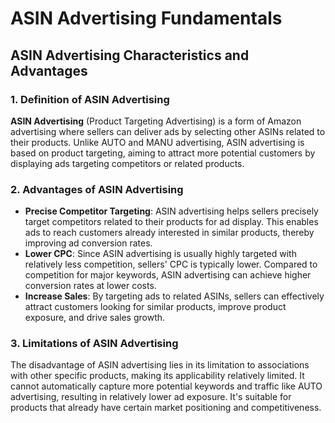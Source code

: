 # ASIN Advertising Fundamentals

## ASIN Advertising Characteristics and Advantages

### 1. Definition of ASIN Advertising

**ASIN Advertising** (Product Targeting Advertising) is a form of Amazon advertising where sellers can deliver ads by selecting other ASINs related to their products. Unlike AUTO and MANU advertising, ASIN advertising is based on product targeting, aiming to attract more potential customers by displaying ads targeting competitors or related products.

### 2. Advantages of ASIN Advertising

- **Precise Competitor Targeting**: ASIN advertising helps sellers precisely target competitors related to their products for ad display. This enables ads to reach customers already interested in similar products, thereby improving ad conversion rates.
- **Lower CPC**: Since ASIN advertising is usually highly targeted with relatively less competition, sellers' CPC is typically lower. Compared to competition for major keywords, ASIN advertising can achieve higher conversion rates at lower costs.
- **Increase Sales**: By targeting ads to related ASINs, sellers can effectively attract customers looking for similar products, improve product exposure, and drive sales growth.

### 3. Limitations of ASIN Advertising

The disadvantage of ASIN advertising lies in its limitation to associations with other specific products, making its applicability relatively limited. It cannot automatically capture more potential keywords and traffic like AUTO advertising, resulting in relatively lower ad exposure. It's suitable for products that already have certain market positioning and competitiveness.
